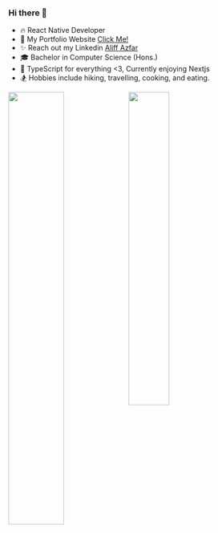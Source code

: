 

### Hi there 👋

- 🔥 React Native Developer 
- 🚀 My Portfolio Website [Click Me!](https://aliffazfar.com/)
- ✨ Reach out my Linkedin [Aliff Azfar](https://www.linkedin.com/in/aliff-azfar-a0b201213/)
- 🎓 Bachelor in Computer Science (Hons.)
- 🌱 TypeScript for everything <3, Currently enjoying Nextjs 
- 🏂 Hobbies include hiking, travelling, cooking, and eating.

<img align="left" width="47%" src="https://github-readme-stats.vercel.app/api?username=aliffazfar&count_private=true&show_icons=true&theme=dark" />

<img align="left"  width="40%" src="https://github-readme-stats.vercel.app/api/top-langs/?username=aliffazfar&langs_count=8&layout=compact&theme=dark" />
